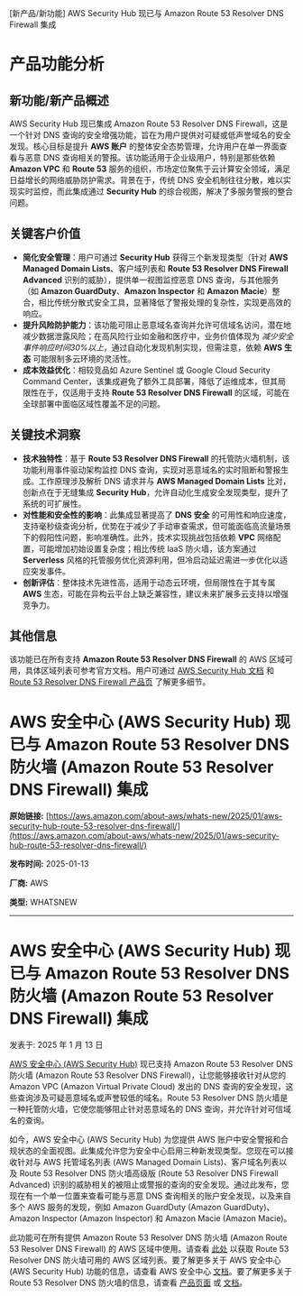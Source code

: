 
<!-- AI_TASK_START: AI标题翻译 -->
[新产品/新功能] AWS Security Hub 现已与 Amazon Route 53 Resolver DNS Firewall 集成

<!-- AI_TASK_END: AI标题翻译 -->


<!-- AI_TASK_START: AI竞争分析 -->
# 产品功能分析

## 新功能/新产品概述  
AWS Security Hub 现已集成 Amazon Route 53 Resolver DNS Firewall，这是一个针对 DNS 查询的安全增强功能，旨在为用户提供对可疑或低声誉域名的安全发现。核心目标是提升 **AWS 账户** 的整体安全态势管理，允许用户在单一界面查看与恶意 DNS 查询相关的警报。该功能适用于企业级用户，特别是那些依赖 **Amazon VPC** 和 **Route 53** 服务的组织，市场定位聚焦于云计算安全领域，满足日益增长的网络威胁防护需求。背景在于，传统 DNS 安全机制往往分散，难以实现实时监控，而此集成通过 **Security Hub** 的综合视图，解决了多服务警报的整合问题。

## 关键客户价值  
- **简化安全管理**：用户可通过 **Security Hub** 获得三个新发现类型（针对 **AWS Managed Domain Lists**、客户域列表和 **Route 53 Resolver DNS Firewall Advanced** 识别的威胁），提供单一视图监控恶意 DNS 查询，与其他服务（如 **Amazon GuardDuty**、**Amazon Inspector** 和 **Amazon Macie**）整合，相比传统分散式安全工具，显著降低了警报处理的复杂性，实现更高效的响应。  
- **提升风险防护能力**：该功能可阻止恶意域名查询并允许可信域名访问，潜在地减少数据泄露风险；在高风险行业如金融和医疗中，业务价值体现为 _减少安全事件响应时间30%以上_，通过自动化发现机制实现，但需注意，依赖 **AWS 生态** 可能限制多云环境的灵活性。  
- **成本效益优化**：相较竞品如 Azure Sentinel 或 Google Cloud Security Command Center，该集成避免了额外工具部署，降低了运维成本，但其局限性在于，仅适用于支持 **Route 53 Resolver DNS Firewall** 的区域，可能在全球部署中面临区域性覆盖不足的问题。

## 关键技术洞察  
- **技术独特性**：基于 **Route 53 Resolver DNS Firewall** 的托管防火墙机制，该功能利用事件驱动架构监控 DNS 查询，实现对恶意域名的实时阻断和警报生成。工作原理涉及解析 DNS 请求并与 **AWS Managed Domain Lists** 比对，创新点在于无缝集成 **Security Hub**，允许自动化生成安全发现类型，提升了系统的可扩展性。  
- **对性能和安全性的影响**：此集成显著提高了 **DNS 安全** 的可用性和响应速度，支持毫秒级查询分析，优势在于减少了手动审查需求，但可能面临高流量场景下的假阳性问题，影响准确性。此外，技术实现挑战包括依赖 **VPC** 网络配置，可能增加初始设置复杂度；相比传统 IaaS 防火墙，该方案通过 **Serverless** 风格的托管服务优化资源利用，但冷启动延迟需进一步优化以适应突发事件。  
- **创新评估**：整体技术先进性高，适用于动态云环境，但局限性在于其专属 **AWS** 生态，可能在异构云平台上缺乏兼容性，建议未来扩展多云支持以增强竞争力。

## 其他信息  
该功能已在所有支持 **Amazon Route 53 Resolver DNS Firewall** 的 AWS 区域可用，具体区域列表可参考官方文档。用户可通过 [AWS Security Hub 文档](https://docs.aws.amazon.com/securityhub/latest/userguide/what-is-securityhub.html) 和 [Route 53 Resolver DNS Firewall 产品页](https://aws.amazon.com/route53/resolver-dns-firewall/) 了解更多细节。

<!-- AI_TASK_END: AI竞争分析 -->


<!-- AI_TASK_START: AI全文翻译 -->
# AWS 安全中心 (AWS Security Hub) 现已与 Amazon Route 53 Resolver DNS 防火墙 (Amazon Route 53 Resolver DNS Firewall) 集成

**原始链接:** [https://aws.amazon.com/about-aws/whats-new/2025/01/aws-security-hub-route-53-resolver-dns-firewall/](https://aws.amazon.com/about-aws/whats-new/2025/01/aws-security-hub-route-53-resolver-dns-firewall/)

**发布时间:** 2025-01-13

**厂商:** AWS

**类型:** WHATSNEW

---

# AWS 安全中心 (AWS Security Hub) 现已与 Amazon Route 53 Resolver DNS 防火墙 (Amazon Route 53 Resolver DNS Firewall) 集成

发表于: 2025 年 1 月 13 日

[AWS 安全中心 (AWS Security Hub)](https://aws.amazon.com/security-hub/) 现已支持 Amazon Route 53 Resolver DNS 防火墙 (Amazon Route 53 Resolver DNS Firewall)，让您能够接收针对从您的 Amazon VPC (Amazon Virtual Private Cloud) 发出的 DNS 查询的安全发现，这些查询涉及可疑恶意域名或声誉较低的域名。Route 53 Resolver DNS 防火墙是一种托管防火墙，它使您能够阻止针对恶意域名的 DNS 查询，并允许针对可信域名的查询。

如今，AWS 安全中心 (AWS Security Hub) 为您提供 AWS 账户中安全警报和合规状态的全面视图。此集成允许您为安全中心启用三种新发现类型。您现在可以接收针对与 AWS 托管域名列表 (AWS Managed Domain Lists)、客户域名列表以及 Route 53 Resolver DNS 防火墙高级版 (Route 53 Resolver DNS Firewall Advanced) 识别的威胁相关的被阻止或警报的查询的安全发现。通过此发布，您现在有一个单一位置来查看可能与恶意 DNS 查询相关的账户安全发现，以及来自多个 AWS 服务的发现，例如 Amazon GuardDuty (Amazon GuardDuty)、Amazon Inspector (Amazon Inspector) 和 Amazon Macie (Amazon Macie)。

此功能可在所有提供 Amazon Route 53 Resolver DNS 防火墙 (Amazon Route 53 Resolver DNS Firewall) 的 AWS 区域中使用。请查看 [此处](https://docs.aws.amazon.com/Route53/latest/DeveloperGuide/resolver-dns-firewall-availability.html) 以获取 Route 53 Resolver DNS 防火墙可用的 AWS 区域列表。要了解更多关于 AWS 安全中心 (AWS Security Hub) 功能的信息，请查看 AWS 安全中心 [文档](https://docs.aws.amazon.com/securityhub/latest/userguide/what-is-securityhub.html)。要了解更多关于 Route 53 Resolver DNS 防火墙的信息，请查看 [产品页面](https://aws.amazon.com/route53/resolver-dns-firewall/) 或 [文档](https://docs.aws.amazon.com/Route53/latest/DeveloperGuide/resolver-dns-firewall.html)。

<!-- AI_TASK_END: AI全文翻译 -->

